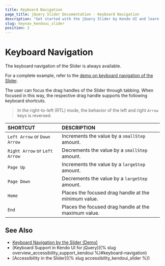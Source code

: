 ```yaml
---
title: Keyboard Navigation
page_title: jQuery Slider Documentation - Keyboard Navigation
description: "Get started with the jQuery Slider by Kendo UI and learn about the accessibility support it provides through its keyboard navigation functionality."
slug: keynav_kendoui_slider
position: 2
---
```


# Keyboard Navigation

The keyboard navigation of the Slider is always available.

For a complete example, refer to the [demo on keyboard navigation of the Slider](https://demos.telerik.com/kendo-ui/slider/keyboard-navigation).

The user can focus the drag handles of the Slider through tabbing. When focused in this way, the respective drag handle supports the following keyboard shortcuts.

> In the right-to-left (RTL) mode, the behavior of the left and right `Arrow` keys is reversed.

| SHORTCUT						          | DESCRIPTION				                                 |
|:---                           |:---                                                |
| `Left Arrow` or `Down Arrow`  | Increments the value by a `smallStep` amount.      |
| `Right Arrow` or `Left Arrow` | Decrements the value by a `smallStep` amount.       |
| `Page Up`                     | Increments the value by a `largeStep` amount.       |
| `Page Down`                   | Decrements the value by a `largeStep` amount.       |
| `Home`                        | Places the focused drag handle at the minimum value. |
| `End`                         | Places the focused drag handle at the maximum value. |

## See Also

* [Keyboard Navigation by the Slider (Demo)](https://demos.telerik.com/kendo-ui/slider/keyboard-navigation)
* [Keyboard Support in Kendo UI for jQuery]({% slug overview_accessibility_support_kendoui %}#keyboard-navigation)
* [Accessibility in the Slider]({% slug accessibility_kendoui_slider %})
